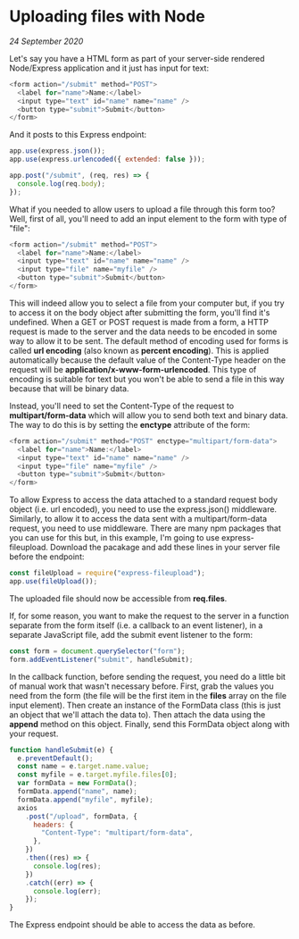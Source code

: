 # Uploading files with Node

_24 September 2020_

Let's say you have a HTML form as part of your server-side rendered Node/Express application and it just has input for text:

```javascript
<form action="/submit" method="POST">
  <label for="name">Name:</label>
  <input type="text" id="name" name="name" />
  <button type="submit">Submit</button>
</form>
```

And it posts to this Express endpoint:

```javascript
app.use(express.json());
app.use(express.urlencoded({ extended: false }));

app.post("/submit", (req, res) => {
  console.log(req.body);
});
```

What if you needed to allow users to upload a file through this form too? Well, first of all, you'll need to add an input element to the form with type of "file":

```javascript
<form action="/submit" method="POST">
  <label for="name">Name:</label>
  <input type="text" id="name" name="name" />
  <input type="file" name="myfile" />
  <button type="submit">Submit</button>
</form>
```

This will indeed allow you to select a file from your computer but, if you try to access it on the body object after submitting the form, you'll find it's undefined. When a GET or POST request is made from a form, a HTTP request is made to the server and the data needs to be encoded in some way to allow it to be sent. The default method of encoding used for forms is called **url encoding** (also known as **percent encoding**). This is applied automatically because the default value of the Content-Type header on the request will be **application/x-www-form-urlencoded**. This type of encoding is suitable for text but you won't be able to send a file in this way because that will be binary data.

Instead, you'll need to set the Content-Type of the request to **multipart/form-data** which will allow you to send both text and binary data. The way to do this is by setting the **enctype** attribute of the form:

```javascript
<form action="/submit" method="POST" enctype="multipart/form-data">
  <label for="name">Name:</label>
  <input type="text" id="name" name="name" />
  <input type="file" name="myfile" />
  <button type="submit">Submit</button>
</form>
```

To allow Express to access the data attached to a standard request body object (i.e. url encoded), you need to use the express.json() middleware. Similarly, to allow it to access the data sent with a multipart/form-data request, you need to use middleware. There are many npm packages that you can use for this but, in this example, I'm going to use express-fileupload. Download the pacakage and add these lines in your server file before the endpoint:

```javascript
const fileUpload = require("express-fileupload");
app.use(fileUpload());
```

The uploaded file should now be accessible from **req.files**.

If, for some reason, you want to make the request to the server in a function separate from the form itself (i.e. a callback to an event listener), in a separate JavaScript file, add the submit event listener to the form:

```javascript
const form = document.querySelector("form");
form.addEventListener("submit", handleSubmit);
```

In the callback function, before sending the request, you need do a little bit of manual work that wasn't necessary before. First, grab the values you need from the form (the file will be the first item in the **files** array on the file input element). Then create an instance of the FormData class (this is just an object that we'll attach the data to). Then attach the data using the **append** method on this object. Finally, send this FormData object along with your request.

```javascript
function handleSubmit(e) {
  e.preventDefault();
  const name = e.target.name.value;
  const myfile = e.target.myfile.files[0];
  var formData = new FormData();
  formData.append("name", name);
  formData.append("myfile", myfile);
  axios
    .post("/upload", formData, {
      headers: {
        "Content-Type": "multipart/form-data",
      },
    })
    .then((res) => {
      console.log(res);
    })
    .catch((err) => {
      console.log(err);
    });
}
```

The Express endpoint should be able to access the data as before.
